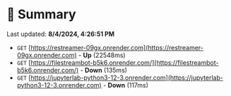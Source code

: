 # 📖 Summary
Last updated: **8/4/2024, 4:26:51 PM**

- `GET` [https://restreamer-09gx.onrender.com](https://restreamer-09gx.onrender.com) - **Up** (22548ms)
- `GET` [https://filestreambot-b5k6.onrender.com/](https://filestreambot-b5k6.onrender.com/) - **Down** (135ms)
- `GET` [https://jupyterlab-python3-12-3.onrender.com](https://jupyterlab-python3-12-3.onrender.com) - **Down** (117ms)
